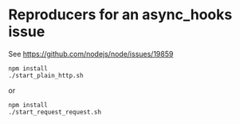 # Reproducers for an async_hooks issue

See <https://github.com/nodejs/node/issues/19859>

```
npm install
./start_plain_http.sh
```

or

```
npm install
./start_request_request.sh
```


